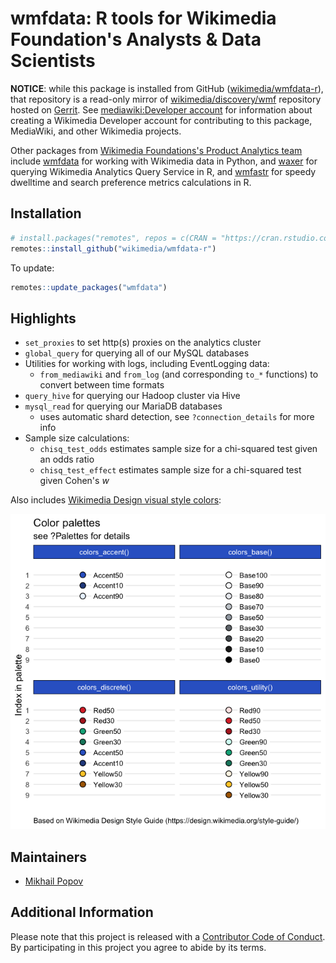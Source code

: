 # wmfdata: R tools for Wikimedia Foundation's Analysts & Data Scientists

**NOTICE**: while this package is installed from GitHub ([wikimedia/wmfdata-r](https://github.com/wikimedia/wmfdata-r)), that repository is a read-only mirror of [wikimedia/discovery/wmf](https://gerrit.wikimedia.org/g/wikimedia/discovery/wmf) repository hosted on [Gerrit](https://www.mediawiki.org/wiki/Gerrit). See [mediawiki:Developer account](https://www.mediawiki.org/wiki/Developer_account) for information about creating a Wikimedia Developer account for contributing to this package, MediaWiki, and other Wikimedia projects.

Other packages from [Wikimedia Foundations's Product Analytics team](https://www.mediawiki.org/wiki/Product_Analytics) include [wmfdata](https://github.com/wikimedia/wmfdata-python) for working with Wikimedia data in Python, and [waxer](https://github.com/wikimedia/waxer) for querying Wikimedia Analytics Query Service in R, and [wmfastr](https://github.com/wikimedia/wmfastr) for speedy dwelltime and search preference metrics calculations in R.

## Installation

```R
# install.packages("remotes", repos = c(CRAN = "https://cran.rstudio.com/"))
remotes::install_github("wikimedia/wmfdata-r")
```

To update:

```R
remotes::update_packages("wmfdata")
```

## Highlights

- `set_proxies` to set http(s) proxies on the analytics cluster
- `global_query` for querying all of our MySQL databases
- Utilities for working with logs, including EventLogging data:
  - `from_mediawiki` and `from_log` (and corresponding `to_*` functions) to convert between time formats
- `query_hive` for querying our Hadoop cluster via Hive
- `mysql_read` for querying our MariaDB databases
  - uses automatic shard detection, see `?connection_details` for more info
- Sample size calculations:
    - `chisq_test_odds` estimates sample size for a chi-squared test given an odds ratio
    - `chisq_test_effect` estimates sample size for a chi-squared test given Cohen's *w*

Also includes [Wikimedia Design visual style colors](https://design.wikimedia.org/style-guide/visual-style_colors.html):

![Color palettes included in the package based on Wikimedia Design Style Guide](palettes.png)

## Maintainers

- [Mikhail Popov](https://meta.wikimedia.org/wiki/User:MPopov_(WMF))

## Additional Information

Please note that this project is released with a [Contributor Code of Conduct](CONDUCT.md). By participating in this project you agree to abide by its terms.
